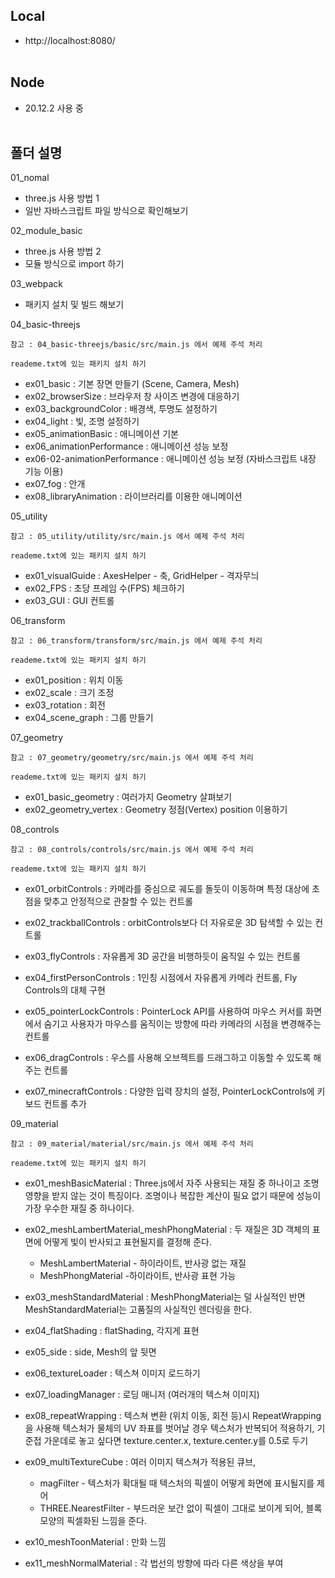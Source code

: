 ## Local

- http://localhost:8080/
  <br/><br/>

## Node

- 20.12.2 사용 중
  <br/><br/>

## 폴더 설명

01_nomal

- three.js 사용 방법 1
- 일반 자바스크립트 파일 방식으로 확인해보기

02_module_basic

- three.js 사용 방법 2
- 모듈 방식으로 import 하기

03_webpack

- 패키지 설치 및 빌드 해보기

04_basic-threejs

    참고 : 04_basic-threejs/basic/src/main.js 에서 예제 주석 처리

    reademe.txt에 있는 패키지 설치 하기

- ex01_basic : 기본 장면 만들기 (Scene, Camera, Mesh)
- ex02_browserSize : 브라우저 창 사이즈 변경에 대응하기
- ex03_backgroundColor : 배경색, 투명도 설정하기
- ex04_light : 빛, 조명 설정하기
- ex05_animationBasic : 애니메이션 기본
- ex06_animationPerformance : 애니메이션 성능 보정
- ex06-02-animationPerformance : 애니메이션 성능 보정 (자바스크립트 내장 기능 이용)
- ex07_fog : 안개
- ex08_libraryAnimation : 라이브러리를 이용한 애니메이션

05_utility

    참고 : 05_utility/utility/src/main.js 에서 예제 주석 처리

    reademe.txt에 있는 패키지 설치 하기

- ex01_visualGuide : AxesHelper - 축, GridHelper - 격자무늬
- ex02_FPS : 초당 프레임 수(FPS) 체크하기
- ex03_GUI : GUI 컨트롤

06_transform

    참고 : 06_transform/transform/src/main.js 에서 예제 주석 처리

    reademe.txt에 있는 패키지 설치 하기

- ex01_position : 위치 이동
- ex02_scale : 크기 조정
- ex03_rotation : 회전
- ex04_scene_graph : 그룹 만들기

07_geometry

    참고 : 07_geometry/geometry/src/main.js 에서 예제 주석 처리

    reademe.txt에 있는 패키지 설치 하기

- ex01_basic_geometry : 여러가지 Geometry 살펴보기
- ex02_geometry_vertex : Geometry 정점(Vertex) position 이용하기

08_controls

    참고 : 08_controls/controls/src/main.js 에서 예제 주석 처리

    reademe.txt에 있는 패키지 설치 하기

- ex01_orbitControls : 카메라를 중심으로 궤도를 돌듯이 이동하며 특정 대상에 초점을 맞추고 안정적으로 관찰할 수 있는 컨트롤

- ex02_trackballControls : orbitControls보다 더 자유로운 3D 탐색할 수 있는 컨트롤

- ex03_flyControls : 자유롭게 3D 공간을 비행하듯이 움직일 수 있는 컨트롤

- ex04_firstPersonControls : 1인칭 시점에서 자유롭게 카메라 컨트롤, Fly Controls의 대체 구현

- ex05_pointerLockControls : PointerLock API를 사용하여 마우스 커서를 화면에서 숨기고 사용자가 마우스를 움직이는 방향에 따라 카메라의 시점을 변경해주는 컨트롤

- ex06_dragControls : 우스를 사용해 오브젝트를 드래그하고 이동할 수 있도록 해주는 컨트롤

- ex07_minecraftControls : 다양한 입력 장치의 설정, PointerLockControls에 키보드 컨트롤 추가

09_material

    참고 : 09_material/material/src/main.js 에서 예제 주석 처리

    reademe.txt에 있는 패키지 설치 하기

- ex01_meshBasicMaterial : Three.js에서 자주 사용되는 재질 중 하나이고 조명 영향을 받지 않는 것이 특징이다. 조명이나 복잡한 계산이 필요 없기 때문에 성능이 가장 우수한 재질 중 하나이다.

- ex02_meshLambertMaterial_meshPhongMaterial : 두 재질은 3D 객체의 표면에 어떻게 빛이 반사되고 표현될지를 결정해 준다.

  - MeshLambertMaterial - 하이라이트, 반사광 없는 재질
  - MeshPhongMaterial -하이라이트, 반사광 표현 가능

- ex03_meshStandardMaterial : MeshPhongMaterial는 덜 사실적인 반면 MeshStandardMaterial는 고품질의 사실적인 렌더링을 한다.

- ex04_flatShading : flatShading, 각지게 표현

- ex05_side : side, Mesh의 앞 뒷면

- ex06_textureLoader : 텍스쳐 이미지 로드하기

- ex07_loadingManager : 로딩 매니저 (여러개의 텍스쳐 이미지)

- ex08_repeatWrapping : 텍스쳐 변환 (위치 이동, 회전 등)시 RepeatWrapping을 사용해 텍스처가 물체의 UV 좌표를 벗어날 경우 텍스처가 반복되어 적용하기, 기준접 가운데로 놓고 싶다면 texture.center.x, texture.center.y를 0.5로 두기

- ex09_multiTextureCube : 여러 이미지 텍스쳐가 적용된 큐브,

  - magFilter - 텍스처가 확대될 때 텍스처의 픽셀이 어떻게 화면에 표시될지를 제어
  - THREE.NearestFilter - 부드러운 보간 없이 픽셀이 그대로 보이게 되어, 블록 모양의 픽셀화된 느낌을 준다.

- ex10_meshToonMaterial : 만화 느낌

- ex11_meshNormalMaterial : 각 법선의 방향에 따라 다른 색상을 부여
